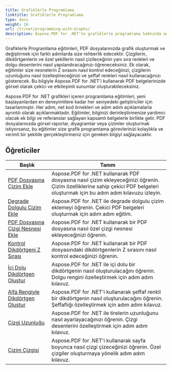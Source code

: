 ```yaml
---
title: Grafiklerle Programlama
linktitle: Grafiklerle Programlama
type: docs
weight: 16
url: /tr/net/programming-with-Graphs/
description: Aspose.PDF for .NET'te grafiklerle programlama hakkında eğitimler bulun. PDF belgelerinizde grafikleri nasıl oluşturacağınızı ve özelleştireceğinizi öğrenin.
---
```

Grafiklerle Programlama eğitimleri, PDF dosyalarınızda grafik oluşturmak ve değiştirmek için farklı adımlarda size rehberlik edecektir. Çizgilerin, dikdörtgenlerin ve özel şekillerin nasıl çizileceğinin yanı sıra renkleri ve dolgu desenlerini nasıl yapılandıracağınızı öğreneceksiniz. Ek olarak, eğitimler size nesnelerin Z sırasını nasıl kontrol edeceğinizi, çizgilerin uzunluğunu nasıl özelleştireceğinizi ve şeffaf renkleri nasıl kullanacağınızı gösterecek. Bu bilgiyle Aspose.PDF for .NET'i kullanarak PDF belgelerinizde görsel olarak çekici ve etkileşimli sunumlar oluşturabileceksiniz.

Aspose.PDF for .NET grafikleri içeren programlama eğitimleri, yeni başlayanlardan en deneyimlilere kadar her seviyedeki geliştiriciler için tasarlanmıştır. Her adım, net kod örnekleri ve adım adım açıklamalarla ayrıntılı olarak açıklanmaktadır. Eğitimler, bilginizi derinleştirmenize yardımcı olacak ek bilgi ve referanslar sağlayan kapsamlı belgelerle birlikte gelir. PDF dosyalarınızda görsel raporlar, diyagramlar veya çizimler oluşturmak istiyorsanız, bu eğitimler size grafik programlama görevlerinizi kolaylıkla ve verimli bir şekilde gerçekleştirmeniz için gereken bilgiyi sağlayacaktır.

## Öğreticiler
| Başlık | Tanım |
| --- | --- | 
| [PDF Dosyasına Çizim Ekle](./add-drawing/) | Aspose.PDF for .NET kullanarak PDF dosyasına nasıl çizim ekleyeceğinizi öğrenin. Çizim özelliklerine sahip çekici PDF belgeleri oluşturmak için bu adım adım kılavuzu izleyin. |  
| [Degrade Dolgulu Çizim Ekle](./add-drawing-with-gradient-fill/) | Aspose.PDF for .NET ile degrade dolgulu çizim eklemeyi öğrenin. Çekici PDF belgeleri oluşturmak için adım adım eğitim. |  
| [PDF Dosyasına Çizgi Nesnesi Ekle](./add-line-object/) | Aspose.PDF for .NET kullanarak bir PDF dosyasına nasıl özel çizgi nesnesi ekleyeceğinizi öğrenin. |  
| [Kontrol Dikdörtgeni Z Sırası](./control-rectangle-z-order/) | Aspose.PDF for .NET kullanarak bir PDF dosyasındaki dikdörtgenlerin Z sırasını nasıl kontrol edeceğinizi öğrenin.  |  
| [İçi Dolu Dikdörtgen Oluştur](./create-filled-rectangle/) | Aspose.PDF for .NET ile içi dolu bir dikdörtgenin nasıl oluşturulacağını öğrenin. Dolgu rengini özelleştirmek için adım adım kılavuz. |  
| [Alfa Rengiyle Dikdörtgen Oluştur](./create-rectangle-with-alpha-color/) | Aspose.PDF for .NET'i kullanarak şeffaf renkli bir dikdörtgenin nasıl oluşturulacağını öğrenin. Şeffaflığı özelleştirmek için adım adım kılavuz. |  
| [Çizgi Uzunluğu](./dash-length/) | Aspose.PDF for .NET ile tirelerin uzunluğunu nasıl ayarlayacağınızı öğrenin. Çizgi desenlerini özelleştirmek için adım adım kılavuz. |  
| [Çizim Çizgisi](./drawing-line/) | Aspose.PDF for .NET'i kullanarak sayfa boyunca nasıl çizgi çizeceğinizi öğrenin. Özel çizgiler oluşturmaya yönelik adım adım kılavuz. |  